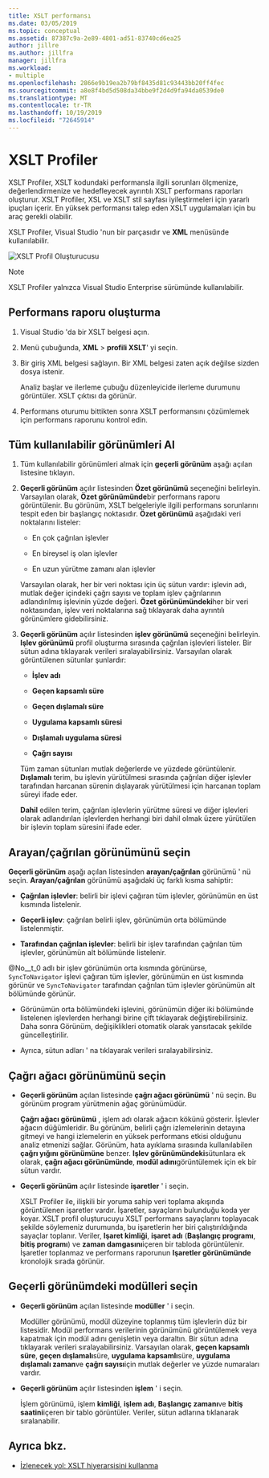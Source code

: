 ```yaml
---
title: XSLT performansı
ms.date: 03/05/2019
ms.topic: conceptual
ms.assetid: 87387c9a-2e89-4801-ad51-83740cd6ea25
author: jillre
ms.author: jillfra
manager: jillfra
ms.workload:
- multiple
ms.openlocfilehash: 2866e9b19ea2b79bf8435d81c93443bb20ff4fec
ms.sourcegitcommit: a8e8f4bd5d508da34bbe9f2d4d9fa94da0539de0
ms.translationtype: MT
ms.contentlocale: tr-TR
ms.lasthandoff: 10/19/2019
ms.locfileid: "72645914"
---
```

# <a name="the-xslt-profiler"></a>XSLT Profiler

XSLT Profiler, XSLT kodundaki performansla ilgili sorunları ölçmenize, değerlendirmenize ve hedefleyecek ayrıntılı XSLT performans raporları oluşturur. XSLT Profiler, XSL ve XSLT stil sayfası iyileştirmeleri için yararlı ipuçları içerir. En yüksek performansı talep eden XSLT uygulamaları için bu araç gerekli olabilir.

XSLT Profiler, Visual Studio 'nun bir parçasıdır ve **XML** menüsünde kullanılabilir.

![XSLT Profil Oluşturucusu](../xml-tools/media/profile-xslt-menu.png)

> [!NOTE]
> XSLT Profiler yalnızca Visual Studio Enterprise sürümünde kullanılabilir.

## <a name="create-a-performance-report"></a>Performans raporu oluşturma

1. Visual Studio 'da bir XSLT belgesi açın.

2. Menü çubuğunda, **XML**  > **profili XSLT**' yi seçin.

3. Bir giriş XML belgesi sağlayın. Bir XML belgesi zaten açık değilse sizden dosya istenir.

   Analiz başlar ve ilerleme çubuğu düzenleyicide ilerleme durumunu görüntüler. XSLT çıktısı da görünür.

4. Performans oturumu bittikten sonra XSLT performansını çözümlemek için performans raporunu kontrol edin.

## <a name="get-all-available-views"></a>Tüm kullanılabilir görünümleri Al

1. Tüm kullanılabilir görünümleri almak için **geçerli görünüm** aşağı açılan listesine tıklayın.

2. **Geçerli görünüm** açılır listesinden **Özet görünümü** seçeneğini belirleyin. Varsayılan olarak, **Özet görünümünde**bir performans raporu görüntülenir. Bu görünüm, XSLT belgeleriyle ilgili performans sorunlarını tespit eden bir başlangıç noktasıdır. **Özet görünümü** aşağıdaki veri noktalarını listeler:

   - En çok çağrılan işlevler

   - En bireysel iş olan işlevler

   - En uzun yürütme zamanı alan işlevler

   Varsayılan olarak, her bir veri noktası için üç sütun vardır: işlevin adı, mutlak değer içindeki çağrı sayısı ve toplam işlev çağrılarının adlandırılmış işlevinin yüzde değeri. **Özet görünümündeki**her bir veri noktasından, işlev veri noktalarına sağ tıklayarak daha ayrıntılı görünümlere gidebilirsiniz.

3. **Geçerli görünüm** açılır listesinden **işlev görünümü** seçeneğini belirleyin. **Işlev görünümü** profil oluşturma sırasında çağrılan işlevleri listeler. Bir sütun adına tıklayarak verileri sıralayabilirsiniz. Varsayılan olarak görüntülenen sütunlar şunlardır:

    - **İşlev adı**

    - **Geçen kapsamlı süre**

    - **Geçen dışlamalı süre**

    - **Uygulama kapsamlı süresi**

    - **Dışlamalı uygulama süresi**

    - **Çağrı sayısı**

   Tüm zaman sütunları mutlak değerlerde ve yüzdede görüntülenir. **Dışlamalı** terim, bu işlevin yürütülmesi sırasında çağrılan diğer işlevler tarafından harcanan sürenin dışlayarak yürütülmesi için harcanan toplam süreyi ifade eder.

   **Dahil** edilen terim, çağrılan işlevlerin yürütme süresi ve diğer işlevleri olarak adlandırılan işlevlerden herhangi biri dahil olmak üzere yürütülen bir işlevin toplam süresini ifade eder.

## <a name="select-callercallee-view"></a>Arayan/çağrılan görünümünü seçin

**Geçerli görünüm** aşağı açılan listesinden **arayan/çağrılan** görünümü ' nü seçin. **Arayan/çağrılan** görünümü aşağıdaki üç farklı kısma sahiptir:

- **Çağrılan işlevler**: belirli bir işlevi çağıran tüm işlevler, görünümün en üst kısmında listelenir.

- **Geçerli işlev**: çağrılan belirli işlev, görünümün orta bölümünde listelenmiştir.

- **Tarafından çağrılan işlevler**: belirli bir işlev tarafından çağrılan tüm işlevler, görünümün alt bölümünde listelenir.

@No__t_0 adlı bir işlev görünümün orta kısmında görünürse, `SyncToNavigator` işlevi çağıran tüm işlevler, görünümün en üst kısmında görünür ve `SyncToNavigator` tarafından çağrılan tüm işlevler görünümün alt bölümünde görünür.

- Görünümün orta bölümündeki işlevini, görünümün diğer iki bölümünde listelenen işlevlerden herhangi birine çift tıklayarak değiştirebilirsiniz. Daha sonra Görünüm, değişiklikleri otomatik olarak yansıtacak şekilde güncelleştirilir.

- Ayrıca, sütun adları ' na tıklayarak verileri sıralayabilirsiniz.

## <a name="select-call-tree-view"></a>Çağrı ağacı görünümünü seçin

- **Geçerli görünüm** açılan listesinde **çağrı ağacı görünümü** ' nü seçin. Bu görünüm program yürütmenin ağaç görünümüdür.

   **Çağrı ağacı görünümü** , işlem adı olarak ağacın kökünü gösterir. İşlevler ağacın düğümleridir. Bu görünüm, belirli çağrı izlemelerinin detayına gitmeyi ve hangi izlemelerin en yüksek performans etkisi olduğunu analiz etmenizi sağlar. Görünüm, hata ayıklama sırasında kullanılabilen **çağrı yığını görünümüne** benzer. **Işlev görünümündeki**sütunlara ek olarak, **çağrı ağacı görünümünde**, **modül adını**görüntülemek için ek bir sütun vardır.

- **Geçerli görünüm** açılır listesinde **işaretler** ' i seçin.

   XSLT Profiler ile, ilişkili bir yoruma sahip veri toplama akışında görüntülenen işaretler vardır. İşaretler, sayaçların bulunduğu koda yer koyar. XSLT profil oluşturucuyu XSLT performans sayaçlarını toplayacak şekilde söylemeniz durumunda, bu işaretlerin her biri çalıştırıldığında sayaçlar toplanır. Veriler, **Işaret kimliği**, **işaret adı** (**Başlangıç programı**, **bitiş programı**) ve **zaman damgasını**içeren bir tabloda görüntülenir. İşaretler toplanmaz ve performans raporunun **Işaretler görünümünde** kronolojik sırada görünür.

## <a name="select-modules-in-the-current-view"></a>Geçerli görünümdeki modülleri seçin

- **Geçerli görünüm** açılan listesinde **modüller** ' i seçin.

   Modüller görünümü, modül düzeyine toplanmış tüm işlevlerin düz bir listesidir. Modül performans verilerinin görünümünü görüntülemek veya kapatmak için modül adını genişletin veya daraltın. Bir sütun adına tıklayarak verileri sıralayabilirsiniz. Varsayılan olarak, **geçen kapsamlı süre**, **geçen dışlamalı**süre, **uygulama kapsamlı**süre, **uygulama dışlamalı zaman**ve **çağrı sayısı**için mutlak değerler ve yüzde numaraları vardır.

- **Geçerli görünüm** açılır listesinden **işlem** ' i seçin.

   İşlem görünümü, işlem **kimliği**, **işlem adı**, **Başlangıç zamanı**ve **bitiş saatini**içeren bir tablo görüntüler. Veriler, sütun adlarına tıklanarak sıralanabilir.

## <a name="see-also"></a>Ayrıca bkz.

- [İzlenecek yol: XSLT hiyerarşisini kullanma](../xml-tools/walkthrough-using-xslt-hierarchy.md)
